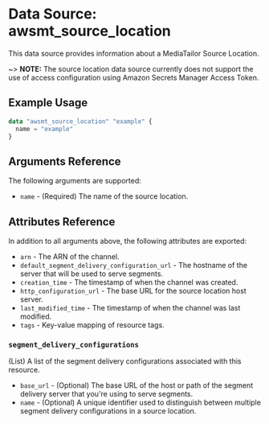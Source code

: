 # Data Source: awsmt_source_location

This data source provides information about a MediaTailor Source Location.

~> **NOTE:** The source location data source currently does not support the use of access configuration using Amazon Secrets Manager Access Token.

## Example Usage

```terraform
data "awsmt_source_location" "example" {
  name = "example"
}
```

## Arguments Reference

The following arguments are supported:

* `name` - (Required) The name of the source location.

## Attributes Reference
In addition to all arguments above, the following attributes are exported:

* `arn` - The ARN of the channel.
* `default_segment_delivery_configuration_url` - The hostname of the server that will be used to serve segments.
* `creation_time` - The timestamp of when the channel was created.
* `http_configuration_url` - The base URL for the source location host server.
* `last_modified_time` - The timestamp of when the channel was last modified.
* `tags` - Key-value mapping of resource tags.

### `segment_delivery_configurations`
(List) A list of the segment delivery configurations associated with this resource.

* `base_url` - (Optional) The base URL of the host or path of the segment delivery server that you're using to serve segments.
* `name` - (Optional) A unique identifier used to distinguish between multiple segment delivery configurations in a source location.